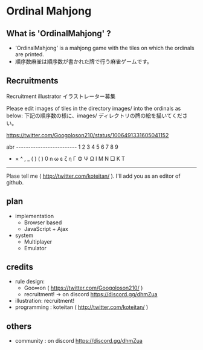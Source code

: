 # Ordinal Mahjong

## What is 'OrdinalMahjong' ?
- 'OrdinalMahjong' is a mahjong game with the tiles on which the ordinals are printed.
- 順序数麻雀は順序数が書かれた牌で行う麻雀ゲームです。

## Recruitments

Recruitment illustrator
イラストレーター募集

Please edit images of tiles in the directory images/ into the ordinals as below:
下記の順序数の様に、images/ ディレクトリの牌の絵を描いてください。

https://twitter.com/Googoloson210/status/1006491331605041152

  abr -------------------------
  1 2 3 4 5 6 7 8 9
  + × ^ , _ ( ) ( )
  0 n ω ε ζ η Γ Φ Ψ
  Ω I M N □ K T
  -----------------------------

Plase tell me ( http://twitter.com/koteitan/ ). I'll add you as an editor of github.

## plan
- implementation
  - Browser based
  - JavaScript + Ajax
- system
  - Multiplayer
  - Emulator

## credits
- rule design:
  - Goo∞on ( https://twitter.com/Googoloson210/ )
  - recruitment! -> on discord https://discord.gg/dhmZua
- illustration: recruitment!
- programming : koteitan ( http://twitter.com/koteitan/ )

## others
- community   : on discord https://discord.gg/dhmZua
